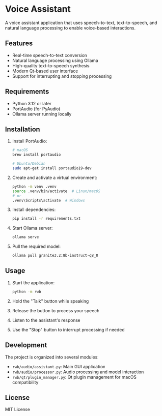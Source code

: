 # Voice Assistant

A voice assistant application that uses speech-to-text, text-to-speech, and natural language processing to enable voice-based interactions.

## Features

- Real-time speech-to-text conversion
- Natural language processing using Ollama
- High-quality text-to-speech synthesis
- Modern Qt-based user interface
- Support for interrupting and stopping processing

## Requirements

- Python 3.12 or later
- PortAudio (for PyAudio)
- Ollama server running locally

## Installation

1. Install PortAudio:
   ```bash
   # macOS
   brew install portaudio

   # Ubuntu/Debian
   sudo apt-get install portaudio19-dev
   ```

2. Create and activate a virtual environment:
   ```bash
   python -m venv .venv
   source .venv/bin/activate  # Linux/macOS
   # or
   .venv\Scripts\activate  # Windows
   ```

3. Install dependencies:
   ```bash
   pip install -r requirements.txt
   ```

4. Start Ollama server:
   ```bash
   ollama serve
   ```

5. Pull the required model:
   ```bash
   ollama pull granite3.2:8b-instruct-q8_0
   ```

## Usage

1. Start the application:
   ```bash
   python -m rwb
   ```

2. Hold the "Talk" button while speaking
3. Release the button to process your speech
4. Listen to the assistant's response
5. Use the "Stop" button to interrupt processing if needed

## Development

The project is organized into several modules:

- `rwb/audio/assistant.py`: Main GUI application
- `rwb/audio/processor.py`: Audio processing and model interaction
- `rwb/qt/plugin_manager.py`: Qt plugin management for macOS compatibility

## License

MIT License
